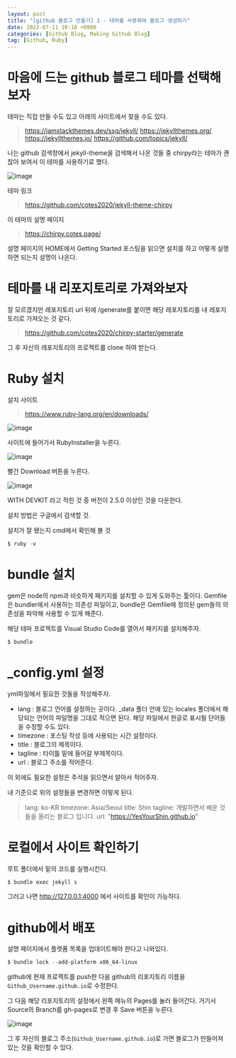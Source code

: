 ```yaml
---
layout: post
title: "[github 블로그 만들기] 1 - 테마를 사용하여 블로그 생성하기"
date: 2022-07-11 10:10 +0900
categories: [Github Blog, Making Github Blog]
tag: [Github, Ruby]
---
```


# 마음에 드는 github 블로그 테마를 선택해보자

테마는 직접 만들 수도 있고 아래의 사이트에서 찾을 수도 있다.

> <https://jamstackthemes.dev/ssg/jekyll/>
> <https://jekyllthemes.org/>
> <https://jekyllthemes.io/>
> <https://github.com/topics/jekyll/>

나는 github 검색창에서 jekyll-theme을 검색해서 나온 것들 중 chirpy라는 테마가 괜찮아 보여서 이 테마를 사용하기로 했다.

![image](https://user-images.githubusercontent.com/53047744/178199374-47bf4922-e362-4df4-8c3b-3a46dc308843.png)

테마 링크

> <https://github.com/cotes2020/jekyll-theme-chirpy>

이 테마의 설명 페이지

> <https://chirpy.cotes.page/>

설명 페이지의 HOME에서 Getting Started 포스팅을 읽으면 설치를 하고 어떻게 실행하면 되는지 설명이 나온다.

# 테마를 내 리포지토리로 가져와보자

잘 모르겠지만 레포지토리 url 뒤에 /generate를 붙이면 해당 레포지토리를 내 레포지토리로 가져오는 것 같다.

> <https://github.com/cotes2020/chirpy-starter/generate>

그 후 자신의 레포지토리의 프로젝트를 clone 하여 받는다.

# Ruby 설치

설치 사이트

> <https://www.ruby-lang.org/en/downloads/>

![image](https://user-images.githubusercontent.com/53047744/178209585-7ced788b-7031-42d3-9d32-371c20721ce4.png)

사이트에 들어가서 RubyInstaller을 누른다.

![image](https://user-images.githubusercontent.com/53047744/178209933-aacadc86-e300-4df4-8874-e016f3cc09ea.png)

빨간 Download 버튼을 누른다.

![image](https://user-images.githubusercontent.com/53047744/178212409-21358efa-0aa0-4e3e-b951-de776f2f01dc.png)

WITH DEVKIT 라고 적힌 것 중 버전이 2.5.0 이상인 것을 다운한다.

설치 방법은 구글에서 검색할 것.

설치가 잘 됐는지 cmd에서 확인해 볼 것

```powershell
$ ruby -v
```

# bundle 설치

gem은 node의 npm과 비슷하게 패키지를 설치할 수 있게 도와주는 툴이다.
Gemfile은 bundler에서 사용하는 의존성 파일이고, bundle은 Gemfile에 정의된 gem들의 의존성을 파악해 사용할 수 있게 해준다.

해당 테마 프로젝트를 Visual Studio Code를 열어서 패키지를 설치해주자.

```powershell
$ bundle
```

# \_config.yml 설정

yml파일에서 필요한 것들을 작성해주자.

- lang : 블로그 언어를 설정하는 곳이다. \_data 폴더 안에 있는 locales 폴더에서 해당되는 언어의 파일명을 그대로 적으면 된다. 해당 파일에서 한글로 표시될 단어들을 수정할 수도 있다.
- timezone : 포스팅 작성 등에 사용되는 시간 설정이다.
- title : 블로그의 제목이다.
- tagline : 타이틀 밑에 들어갈 부제목이다.
- url : 블로그 주소를 적어준다.

이 외에도 필요한 설정은 주석을 읽으면서 알아서 적어주자.

내 기준으로 위의 설정들을 변경하면 이렇게 된다.

> lang: ko-KR
> timezone: Asia/Seoul
> title: Shin
> tagline: 개발하면서 배운 것들을 올리는 블로그 입니다.
> url: "https://YesYourShin.github.io"

# 로컬에서 사이트 확인하기

루트 폴더에서 밑의 코드를 실행시킨다.

```powershell
$ bundle exec jekyll s
```

그러고 나면 <http://127.0.0.1:4000> 에서 사이트를 확인이 가능하다.

# github에서 배포

설명 페이지에서 플랫폼 목록을 업데이트해야 한다고 나와있다.

```powershell
$ bundle lock --add-platform x86_64-linux
```

github에 현재 프로젝트를 push한 다음 github의 리포지토리 이름을 `Github_Username.github.io`로 수정한다.

그 다음 해당 리포지토리의 설정에서 왼쪽 메뉴의 Pages를 눌러 들어간다.
거기서 Source의 Branch를 gh-pages로 변경 후 Save 버튼을 누른다.

![image](https://user-images.githubusercontent.com/53047744/178218744-ca89e658-6df1-4e3d-811a-1a5da817049a.png)

그 후 자신의 블로그 주소(`Github_Username.github.io`)로 가면 블로그가 만들어져 있는 것을 확인할 수 있다.
